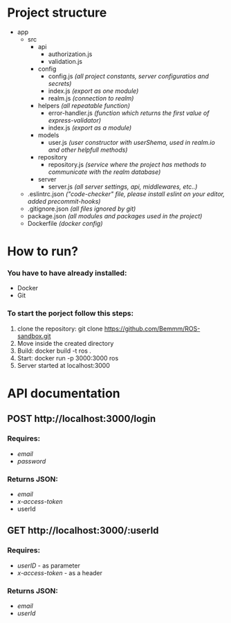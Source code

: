# Project structure
- app
  - src
    - api
      - authorization.js
      - validation.js
    - config
      - config.js *(all project constants, server configuratios and secrets)*
      - index.js *(export as one module)*
      - realm.js *(connection to realm)*
    - helpers *(all repeatable function)*
      - error-handler.js *(function which returns the first value of express-validator)*
      - index.js *(export as a module)*
    - models
      - user.js *(user constructor with userShema, used in realm.io and other helpfull methods)*
    - repository
      - repository.js *(service where the project has methods to communicate with the realm database)*
    - server
      - server.js *(all server settings, api, middlewares, etc..)*
  - .eslintrc.json *("code-checker" file, please install eslint on your editor, added precommit-hooks)*
  - .gitignore.json *(all files ignored by git)*
  - package.json *(all modules and packages used in the project)*
  - Dockerfile *(docker config)*
# How to run?
### You have to have already installed:
  * Docker
  * Git
### To start the porject follow this steps:
1. clone the repository: git clone https://github.com/Bemmm/ROS-sandbox.git
2. Move inside the created directory
3. Build: docker build -t ros .
4. Start: docker run -p 3000:3000 ros
5. Server started at localhost:3000

# API documentation
 ## **POST** http://localhost:3000/login
### Requires:
- *email* 
- *password*
### Returns JSON:
 - *email*
 - *x-access-token*
 - userId
 
  ## **GET** http://localhost:3000/:userId 
### Requires:
- *userID* - as parameter
- *x-access-token* - as a header
### Returns JSON:
 - *email*
 - *userId*
